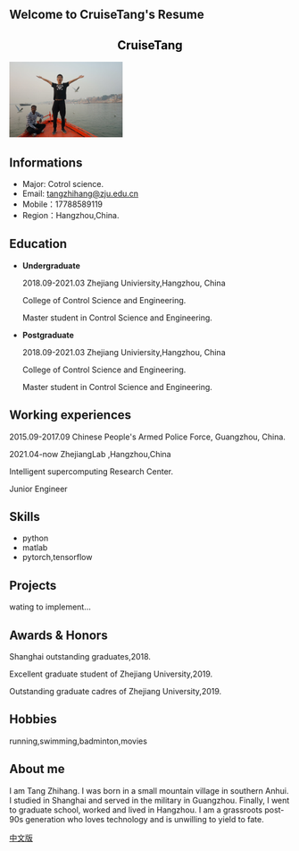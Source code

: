 ## Welcome to CruiseTang's Resume 

## <center style='color:black;'>  CruiseTang  </center>

  <img src="./imgs/img1.jpg" width=203 height=135/>  

## Informations

* Major: Cotrol science.
* Email: tangzhihang@zju.edu.cn 
* Mobile：17788589119
* Region：Hangzhou,China.

## Education

+ **Undergraduate**

  2018.09-2021.03   Zhejiang Univiersity,Hangzhou, China <br/>

  College of Control Science and Engineering.<br/>

  Master student in Control Science and Engineering.<br/>

+ **Postgraduate**

  2018.09-2021.03   Zhejiang Univiersity,Hangzhou, China <br/>

  College of Control Science and Engineering.<br/>

  Master student in Control Science and Engineering.<br/>

## Working experiences

  2015.09-2017.09 Chinese People's Armed Police Force, Guangzhou, China.<br/>

  2021.04-now  ZhejiangLab ,Hangzhou,China  <br/>

  Intelligent supercomputing Research Center. <br/>

  Junior Engineer <br/>

## Skills
+ python
+ matlab
+ pytorch,tensorflow
## Projects
wating to implement...


## Awards & Honors
Shanghai outstanding graduates,2018.

Excellent graduate student of Zhejiang University,2019.

Outstanding graduate cadres of Zhejiang University,2019.

## Hobbies
running,swimming,badminton,movies

## About me

I am Tang Zhihang. I was born in a small mountain village in southern Anhui. I studied in Shanghai and served in the military in Guangzhou. Finally, I went to graduate school, worked and lived in Hangzhou. I am a grassroots post-90s generation who loves technology and is unwilling to yield to fate.

[中文版](./zh)